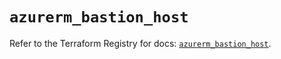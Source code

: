# `azurerm_bastion_host`

Refer to the Terraform Registry for docs: [`azurerm_bastion_host`](https://registry.terraform.io/providers/hashicorp/azurerm/4.39.0/docs/resources/bastion_host).
